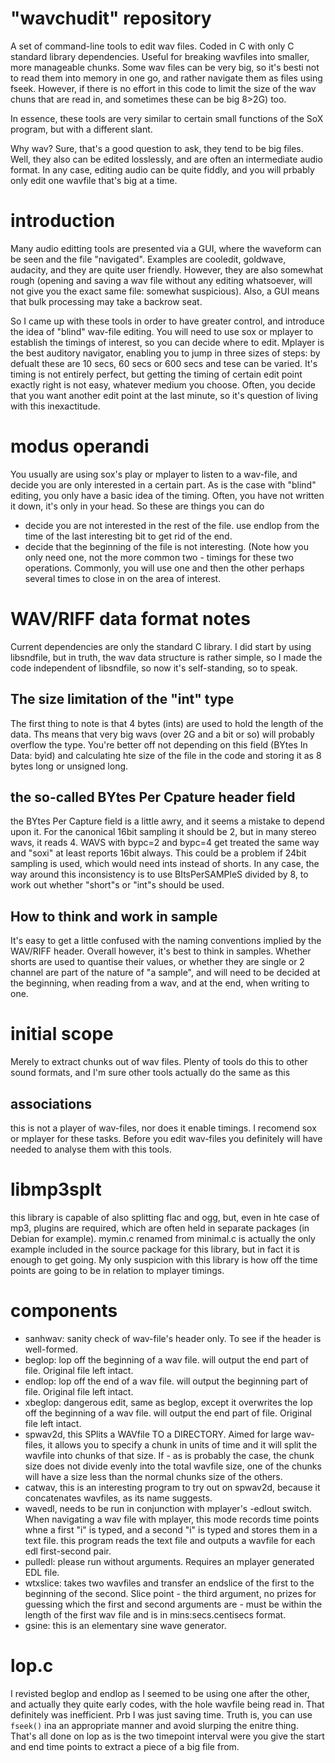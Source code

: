 # "wavchudit" repository
A set of command-line tools to edit wav files. Coded in C with only C standard library dependencies. Useful for breaking wavfiles into smaller, more manageable chunks. Some wav files can be very big, so it's besti not to read them into memory in one go, and rather navigate them as files using fseek. However, if there is no effort in this code to limit the size of the wav chuns that are read in, and sometimes these can be big 8>2G) too.

In essence, these tools are very similar to certain small functions of the SoX program, but with a different slant.

Why wav? Sure, that's a good question to ask, they tend to be big files. Well, they also can be edited losslessly, and are often
an intermediate audio format. In any case, editing audio can be quite fiddly, and you will prbably only edit one wavfile that's big at a time.

# introduction
Many audio editting tools are presented via a GUI, where the waveform can be seen
and the file "navigated". Examples are cooledit, goldwave, audacity, and they are quite user friendly. However, they
are also somewhat rough (opening and saving a wav file without any editing whatsoever, will not give you the exact same
file: somewhat suspicious). Also, a GUI means that bulk processing may take a backrow seat.

So I came up with these tools in order to have greater control, and introduce the idea of "blind" wav-file editing. You will need to use
sox or mplayer to establish the timings of interest, so you can decide where to edit. Mplayer is the best auditory navigator, enabling you to jump in three sizes of steps: by defualt these are 10 secs, 60 secs or 600 secs and tese can be varied. It's timing is not entirely perfect, but getting the timing of certain edit point exactly right is not easy, whatever medium you choose. Often, you decide that you want another edit point at the last minute, so it's question of living with this inexactitude.

# modus operandi
You usually are using sox's play or mplayer to listen to a wav-file, and decide you are only interested in a certain part. As is the case with "blind" editing, you only have a basic idea of the timing. Often, you have not written it down, it's only in your head. So these are things you can do
* decide you are not interested in the rest of the file. use endlop from the time of the last interesting bit to get rid of the end.
* decide that the beginning of the file is not interesting.
(Note how you only need one, not the more common two - timings for these two operations. Commonly, you will use one and then the other
perhaps several times to close in on the area of interest.

# WAV/RIFF data format notes
Current dependencies are only the standard C library. I did start by using libsndfile, but in truth, the wav data structure is rather simple, so I made the code independent of libsndfile, so now it's self-standing, so to speak.

## The size limitation of the "int" type
The first thing to note is that 4 bytes (ints) are used to hold the length of the data. Ths means that very big wavs (over 2G and a bit or so) will probably overflow the type. You're better off not depending on this field (BYtes In Data: byid) and calculating hte size of the file in the code and storing it as 8 bytes long or unsigned long.

## the so-called BYtes Per Cpature header field
the BYtes Per Capture field is a little awry, and it seems a mistake to depend upon it. For the canonical 16bit sampling it should be 2, but in many stereo wavs, it reads 4. WAVS with bypc=2 and bypc=4 get treated the same way and "soxi" at least reports 16bit always. This could be a problem if 24bit sampling is used, which would need ints instead of shorts. In any case, the way around this inconsistency is to use BItsPerSAMPleS divided by 8, to work out whether "short"s or "int"s should be used.

## How to think and work in sample
It's easy to get a little confused with the naming conventions implied by the WAV/RIFF header. Overall however, it's best to think in samples. Whether shorts are used to quantise their values, or whether they are single or 2 channel are part of the nature of "a sample", and will need to be decided at the beginning, when reading from a wav, and at the end, when writing to one.

# initial scope
Merely to extract chunks out of wav files. Plenty of tools do this to other sound formats,
and I'm sure other tools actually do the same as this

## associations
this is not a player of wav-files, nor does it enable timings. I recomend sox or mplayer for these tasks.
Before you edit wav-files you definitely will have needed to analyse them with this tools.

# libmp3splt
this library is capable of also splitting flac and ogg, but, even in hte case of mp3, plugins are required, which are often held in separate packages (in Debian for example).
mymin.c renamed from minimal.c is actually the only example included in the source package for this library, but in fact it is enough to get going. My only suspicion with
this library is how off the time points are going to be in relation to mplayer timings.


# components
* sanhwav: sanity check of wav-file's header only. To see if the header is well-formed.
* beglop: lop off the beginning of a wav file. will output the end part of file. Original file left intact.
* endlop: lop off the end of a wav file. will output the beginning part of file. Original file left intact.
* xbeglop: dangerous edit, same as beglop, except it overwrites the lop off the beginning of a wav file. will output the end part of file. Original file left intact.
* spwav2d, this SPlits a WAVfile TO a DIRECTORY. Aimed for large wav-files, it allows you to specify a chunk in units of
time and it will split the wavfile into chunks of that size. If - as is probably the case, the chunk size does not divide evenly into the total wavfile size, one of the chunks will have a size less than the normal chunks size of the others.
* catwav, this is an interesting program to try out on spwav2d, because it concatenates wavfiles, as its name suggests.
* wavedl, needs to be run in conjunction with mplayer's -edlout switch. When navigating a wav file with mplayer, this mode records time points whne a first "i" is typed, and a second "i" is typed and stores them in a text file. this program reads the text file and outputs a wavfile for each edl first-second pair.
* pulledl: please run without arguments. Requires an mplayer generated EDL file.
* wtxslice: takes two wavfiles and transfer an endslice of the first to the beginning of the second. Slice point - the third argument, no prizes for guessing which the first and second arguments are - must be within the length of the first wav file and is in mins:secs.centisecs format.
* gsine: this is an elementary sine wave generator.

# lop.c
I revisted beglop and endlop as I seemed to be using one after the other, and actually they quite early codes, with the hole wavfile being read in. That definitely was inefficient. Prb I was just saving time.
Truth is, you can use `fseek()` ina an appropriate manner and avoid slurping the enitre thing. That's all done on lop as is the two timepoint interval were you give the start and end time points to extract a piece of a big file from.
